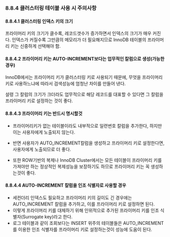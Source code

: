 ### 8.8.4 클러스터링 테이블 사용 시 주의사항

#### 8.8.4.1 클러스터링 인덱스 키의 크기

프라이머리 키의 크기가 클수록, 레코드갯수가 증가하면서 인덱스의 크기가 매우 커진다. 인덱스가 커질수록 그만큼의 메모리가 더 필요해지므로 InnoDB 테이블의 프라이머리 키는 신중하게 선택해야 함.

#### 8.8.4.2 프라이머리 키는 AUTO-INCREMENT보다는 업무적인 칼럼으로 생성(가능한 경우)

InnoDB에서는 프라이머리 키가 클러스터링 키로 사용되기 때문에, 무엇을 프라이머리 키로 사용하느냐에 따라서 검색성능에 엄청난 차이를 만들어 낸다.

설령 그 칼럼의 크기가 크더라도 업무적으로 해당 레코드를 대표할 수 있다면 그 칼럼을 프라이머리 키로 설정하는 것이 좋다.

#### 8.8.4.3 프라이머리 키는 반드시 명시할것

- 프라이머리키가 없는 테이블이라도 내부적으로 일련번호 칼럼을 추가한다, 하지만 이는 사용자에게 노출되지 않는다.

- 반면 사용자가 AUTO_INCREMENT칼럼을 생성하고 프라이머리 키로 설정한다면, 사용자에게 노출되므로 더 좋다.

- 또한 ROW기반의 복제나 InnoDB Cluster에서는 모든 테이블이 프라이머리 키를 가져야만 하는 정상적인 복제성능을 보장하기도 하므로 프라이머리 키는 꼭 생성하는것이 좋다.

#### 8.8.4.4 AUTO-INCREMENT 칼럼을 인조 식별자로 사용할 경우

- 세컨더리 인덱스도 필요하고 프라이머리 키의 길이도 긴 경우에는 AUTO_INCREMENT 칼럼을 추가하고, 이를 프라이머리 키로 설정하면 된다.
- 이렇게 프라이머리 키를 대체하기 위해 인위적으로 추가된 프라이머리 키를 인조 식별자(Surrogate key)라고 한다.
- 로그 테이블과 같이 조회보다는 INSERT 위주의 테이블들은 AUTO_INCREMENT를 이용한 인조 식별자를 프라이머리 키로 설정하는것이 성능에 도움이 된다.



